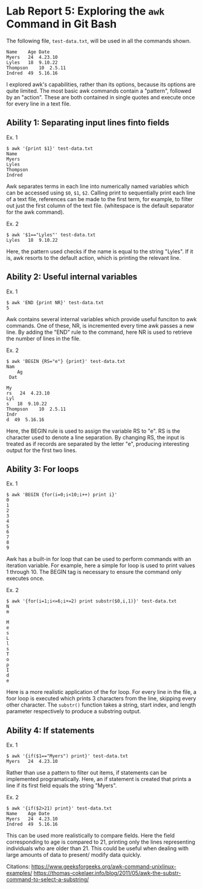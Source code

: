 
# Lab Report 5: Exploring the `awk` Command in Git Bash

The following file, `test-data.txt`, will be used in all the commands shown.
```
Name    Age Date
Myers   24  4.23.10
Lyles   18  9.10.22
Thompson    10  2.5.11
Indred  49  5.16.16
```
I explored awk's capabilities, rather than its options, because its options are quite limited. 
The most basic awk commands contain a "pattern", followed by an "action". These are both contained in single quotes and execute once for every line in a text file.

## Ability 1: Separating input lines finto fields
Ex. 1
```
$ awk '{print $1}' test-data.txt
Name
Myers
Lyles
Thompson
Indred
```
Awk separates terms in each line into numerically named variables which can be accessed using `$0`, `$1`, `$2`. Calling print to sequentially print each line of a text file, references can be made to the first term, for example, to filter out just the first column of the text file. (whitespace is the default separator for the awk command).

Ex. 2
```
$ awk '$1=="Lyles"' test-data.txt
Lyles   18  9.10.22
```

Here, the pattern used checks if the name is equal to the string "Lyles". If it is, awk resorts to the default action, which is printing the relevant line. 

## Ability 2: Useful internal variables
Ex. 1
```
$ awk 'END {print NR}' test-data.txt
5
```

Awk contains several internal variables which provide useful funciton to awk commands. One of these, NR, is incremented every time awk passes a new line. By adding the "END" rule to the command, here NR is used to retrieve the number of lines in the file.

Ex. 2
```
$ awk 'BEGIN {RS="e"} {print}' test-data.txt
Nam
    Ag
 Dat

My
rs   24  4.23.10
Lyl
s   18  9.10.22
Thompson    10  2.5.11
Indr
d  49  5.16.16
```

Here, the BEGIN rule is used to assign the variable RS to "e". RS is the character used to denote a line separation. By changing RS, the input is treated as if records are separated by the letter "e", producing interesting output for the first two lines.

## Ability 3: For loops
Ex. 1
```
$ awk 'BEGIN {for(i=0;i<10;i++) print i}'
0
1
2
3
4
5
6
7
8
9
```
Awk has a built-in for loop that can be used to perform commands with an iteration variable. For example, here a simple for loop is used to print values 1 through 10. The BEGIN tag is necessary to ensure the command only executes once.

Ex. 2
```
$ awk '{for(i=1;i<=6;i+=2) print substr($0,i,1)}' test-data.txt
N
m

M
e
s
L
l
s
T
o
p
I
d
e
```
Here is a more realistic application of the for loop. For every line in the file, a foor loop is executed which prints 3 characters from the line, skipping every other character. The `substr()` function takes a string, start index, and length parameter respectively to produce a substring output. 

## Ability 4: If statements
Ex. 1
```
$ awk '{if($1=="Myers") print}' test-data.txt 
Myers   24  4.23.10
```
Rather than use a pattern to filter out items, if statements can be implemented programatically. Here, an if statement is created that prints a line if its first field equals the string "Myers". 

Ex. 2
```
$ awk '{if($2>21) print}' test-data.txt
Name    Age Date
Myers   24  4.23.10
Indred  49  5.16.16
```
This can be used more realistically to compare fields. Here the field corresponding to age is compared to 21, printing only the lines representing individuals who are older than 21. This could be useful when dealing with large amounts of data to present/ modify data quickly.


Citations:
https://www.geeksforgeeks.org/awk-command-unixlinux-examples/
https://thomas-cokelaer.info/blog/2011/05/awk-the-substr-command-to-select-a-substring/
